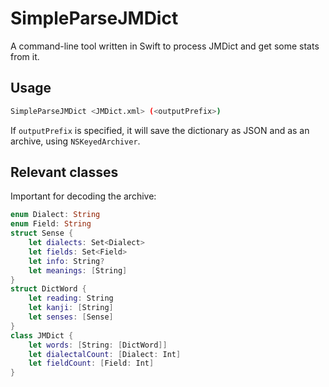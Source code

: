 # SimpleParseJMDict

A command-line tool written in Swift to process JMDict and get some stats from it.

## Usage

```bash
SimpleParseJMDict <JMDict.xml> (<outputPrefix>)
```

If `outputPrefix` is specified, it will save the dictionary as JSON and as an archive, using `NSKeyedArchiver`.


## Relevant classes 

Important for decoding the archive:

```swift
enum Dialect: String
enum Field: String 
struct Sense {
    let dialects: Set<Dialect>
    let fields: Set<Field>
    let info: String?
    let meanings: [String] 
}
struct DictWord {
    let reading: String
    let kanji: [String]
    let senses: [Sense]
}
class JMDict {
    let words: [String: [DictWord]]
    let dialectalCount: [Dialect: Int]
    let fieldCount: [Field: Int]
}
```

